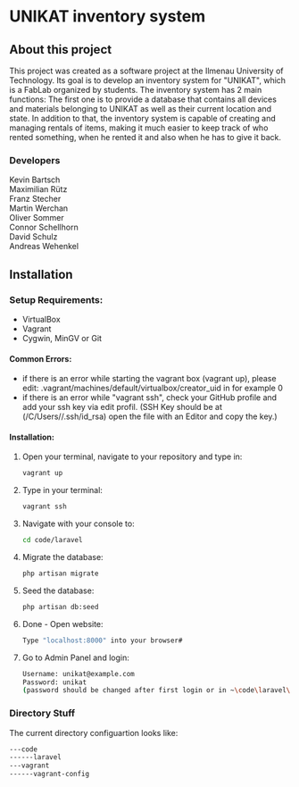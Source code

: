 # UNIKAT inventory system

## About this project

This project was created as a software project at the Ilmenau University of Technology. Its goal is to develop an inventory system for "UNIKAT", which is a FabLab organized by students. The inventory system has 2 main functions: The first one is to provide a database that contains all devices and materials belonging to UNIKAT as well as their current location and state. In addition to that, the inventory system is capable of creating and managing rentals of items, making it much easier to keep track of who rented something, when he rented it and also when he has to give it back.

### Developers

Kevin Bartsch </br>
Maximilian Rütz </br>
Franz Stecher </br>
Martin Werchan </br>
Oliver Sommer </br>
Connor Schellhorn </br>
David Schulz </br>
Andreas Wehenkel </br>

## Installation


### Setup Requirements:
- VirtualBox
- Vagrant
- Cygwin, MinGV or Git

#### Common Errors:
- if there is an error while starting the vagrant box (vagrant up), please edit:
  .vagrant/machines/default/virtualbox/creator_uid in for example 0
- if there is an error while "vagrant ssh", check your GitHub profile and add your ssh key via edit profil. (SSH Key should be at (/C/Users/<Username>/.ssh/id_rsa) open the file with an Editor and copy the key.)

#### Installation:

1. Open your terminal, navigate to your repository and type in:

    ```sh
    vagrant up
    ```

2. Type in your terminal:

    ```sh
    vagrant ssh
    ```

3. Navigate with your console to:

    ```sh
    cd code/laravel
    ```

4. Migrate the database:

    ```sh
    php artisan migrate
    ```

5. Seed the database:

    ```sh
    php artisan db:seed
    ```

6. Done - Open website:

    ```sh
    Type "localhost:8000" into your browser#
    ```

7. Go to Admin Panel and login:

    ```sh
    Username: unikat@example.com
    Password: unikat
    (password should be changed after first login or in ~\code\laravel\database\seeds\MemberTableSeeder)
    ```

### Directory Stuff

The current directory configuartion looks like:

```sh
---code
------laravel
---vagrant
------vagrant-config
```

